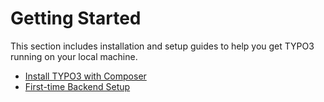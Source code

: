 # Getting Started

This section includes installation and setup guides to help you get TYPO3 running on your local machine.

- [Install TYPO3 with Composer](install-typo3.md)
- [First-time Backend Setup](first-time-backend.md)
